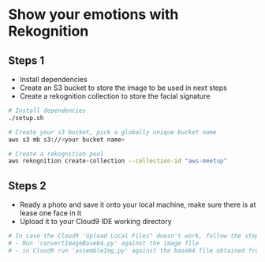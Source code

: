 # Show your emotions with Rekognition

## Steps 1
 - Install dependencies
 - Create an S3 bucket to store the image to be used in next steps
 - Create a rekognition collection to store the facial signature
```bash
# Install dependencies
./setup.sh

# Create your s3 bucket, pick a globally unique bucket name
aws s3 mb s3://<your bucket name>

# Create a rekognition pool
aws rekognition create-collection --collection-id "aws-meetup"
```
## Steps 2
 - Ready a photo and save it onto your local machine, make sure there is at lease one face in it
 - Upload it to your Cloud9 IDE working directory
 ```bash
# In case the Cloud9 'Upload Local Files" doesn't work, follow the steps below:
# - Run 'convertImageBase64.py' against the image file 
# - in Cloud9 run 'assembleImg.py' against the base64 file obtained from last step
```